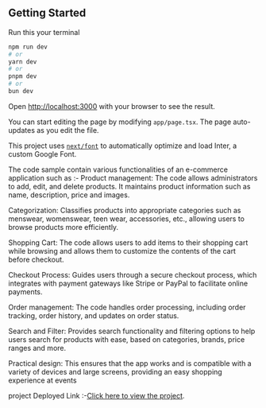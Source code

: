 

## Getting Started

Run this your terminal

```bash
npm run dev
# or
yarn dev
# or
pnpm dev
# or
bun dev
```

Open [http://localhost:3000](http://localhost:3000) with your browser to see the result.

You can start editing the page by modifying `app/page.tsx`. The page auto-updates as you edit the file.

This project uses [`next/font`](https://nextjs.org/docs/basic-features/font-optimization) to automatically optimize and load Inter, a custom Google Font.

The code sample  contain various functionalities of an e-commerce application such as :-
Product management: The code allows administrators to add, edit, and delete products. It maintains product information such as name, description, price and images.

Categorization: Classifies products into appropriate categories such as menswear, womenswear, teen wear, accessories, etc., allowing users to browse products more efficiently.

Shopping Cart: The code allows users to add items to their shopping cart while browsing and allows them to customize the contents of the cart before checkout.

Checkout Process: Guides users through a secure checkout process, which integrates with payment gateways like Stripe or PayPal to facilitate online payments.

Order management: The code handles order processing, including order tracking, order history, and updates on order status.

Search and Filter: Provides search functionality and filtering options to help users search for products with ease, based on categories, brands, price ranges and more.


Practical design: This ensures that the app works and is compatible with a variety of devices and large screens, providing an easy shopping experience at events



project Deployed Link :-[Click here to view the project](https://kon-kon-e-commerce.vercel.app/).